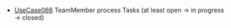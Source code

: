  * [UseCase066](../requirements/UseCase066.md) TeamMember process Tasks (at least open -> in progress -> closed)